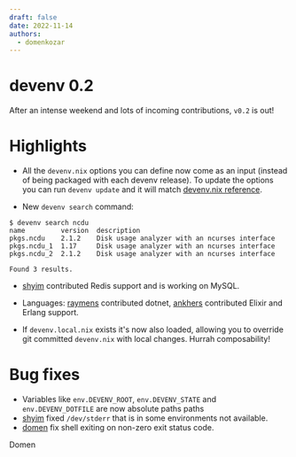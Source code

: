 ```yaml
---
draft: false 
date: 2022-11-14
authors:
  - domenkozar
---
```


# devenv 0.2

After an intense weekend and lots of incoming contributions, `v0.2` is out!

# Highlights

- All the ``devenv.nix`` options you can define now come as an input (instead of being packaged with each devenv release). To update the options you can run ``devenv update`` and it will match [devenv.nix reference](/reference/options).

- New ``devenv search`` command:

```shell-session
$ devenv search ncdu
name         version  description
pkgs.ncdu    2.1.2    Disk usage analyzer with an ncurses interface
pkgs.ncdu_1  1.17     Disk usage analyzer with an ncurses interface
pkgs.ncdu_2  2.1.2    Disk usage analyzer with an ncurses interface

Found 3 results.
```

- [shyim](https://github.com/shyim) contributed Redis support and is working on MySQL.

- Languages: [raymens](https://github.com/raymens) contributed dotnet, [ankhers](https://github.com/ankhers) contributed Elixir and Erlang support.

- If ``devenv.local.nix`` exists it's now also loaded, allowing you to override git committed ``devenv.nix`` with local changes. Hurrah composability!

# Bug fixes


- Variables like ``env.DEVENV_ROOT``, ``env.DEVENV_STATE`` and ``env.DEVENV_DOTFILE`` are now absolute paths paths
- [shyim](https://github.com/shyim) fixed ``/dev/stderr`` that is in some environments not available.
- [domen](https://github.com/domenkozar) fix shell exiting on non-zero exit status code. 

Domen
